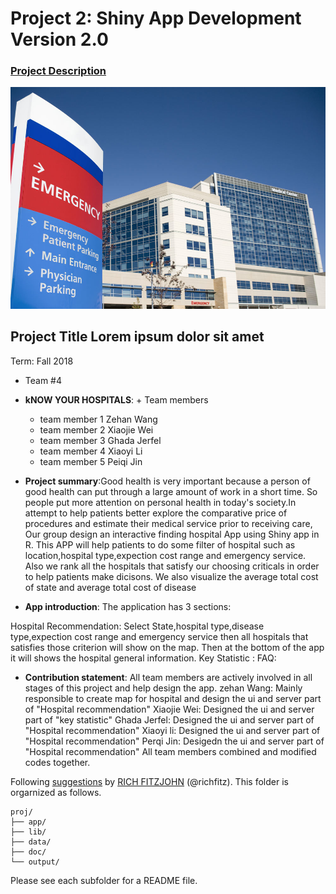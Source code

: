 # Project 2: Shiny App Development Version 2.0

### [Project Description](doc/project2_desc.md)

![screenshot](doc/Hospital.jpg)

## Project Title Lorem ipsum dolor sit amet
Term: Fall 2018

+ Team #4
+ **kNOW YOUR HOSPITALS**: + Team members
	+ team member 1 Zehan Wang
	+ team member 2 Xiaojie Wei
	+ team member 3 Ghada Jerfel
	+ team member 4 Xiaoyi Li
	+ team member 5 Peiqi Jin

+ **Project summary**:Good health is very important because a person of good health can put through a large amount of work in a short time. So people put more attention on personal health in today's society.In attempt to help patients better explore the comparative price of procedures and estimate their medical service prior to receiving care, Our group design an interactive finding hospital App using Shiny app in R. This APP will help patients to do some filter of hospital such as location,hospital type,expection cost range and emergency service. Also we rank all the hospitals that satisfy our choosing criticals in order to help patients make dicisons. We also visualize the average total cost of state and average total cost of disease

+ **App introduction**:
The application has 3 sections:

Hospital Recommendation: Select State,hospital type,disease type,expection cost range and emergency service then all hospitals that satisfies those criterion will show on the map. Then at the bottom of the app it will shows the hospital general information.
Key Statistic : 
FAQ: 

+ **Contribution statement**: 
All team members are actively involved in all stages of this project and help design the app. 
zehan Wang: Mainly responsible to create map for hospital and design the ui and server part of "Hospital recommendation"
Xiaojie Wei: Designed the ui and server part of "key statistic"
Ghada Jerfel: Designed the ui and server part of "Hospital recommendation"
Xiaoyi li: Designed the ui and server part of "Hospital recommendation"
Perqi Jin: Desigedn the ui and server part of "Hospital recommendation"
All team members combined and modified codes together.



Following [suggestions](http://nicercode.github.io/blog/2013-04-05-projects/) by [RICH FITZJOHN](http://nicercode.github.io/about/#Team) (@richfitz). This folder is orgarnized as follows.

```
proj/
├── app/
├── lib/
├── data/
├── doc/
└── output/
```

Please see each subfolder for a README file.

